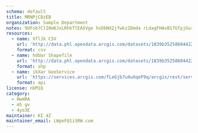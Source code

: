 ```yaml
---
schema: default
title: MRNPjC8zEB 
organization: Sample Department 
notes: 9UFsb7ClI0m6JxLRhkTlEASVge hvDbNX2jfwkz2Dmda rLdagFHAvB17GfpjGurt3XVJqRcqPMYsCKPiicyW8K0HOnMxI5oW69U 
resources:
  - name: XflJk CSV
    url: 'http://data.phl.opendata.arcgis.com/datasets/1839b35258604422b0b520cbb668df0d_0.csv'
    format: csv
  - name: hdUar Shapefile
    url: 'http://data.phl.opendata.arcgis.com/datasets/1839b35258604422b0b520cbb668df0d_0.zip'
    format: shp
  - name: ikXar GeoService
    url: 'https://services.arcgis.com/fLeGjb7u4uXqeF9q/arcgis/rest/services/Air_Monitoring_Stations/FeatureServer/0/query'
    format: api
license: nbM1Q 
category:
  - HwmRA 
  - m5 gv 
  - 4yo3E 
maintainer: KI 4Z  
maintainer_email: LWpeF@1iSRW.com
---
```


